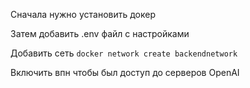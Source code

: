 Сначала нужно установить докер

Затем добавить .env файл с настройками

Добавить сеть `docker network create backendnetwork`

Включить впн чтобы был доступ до серверов OpenAI